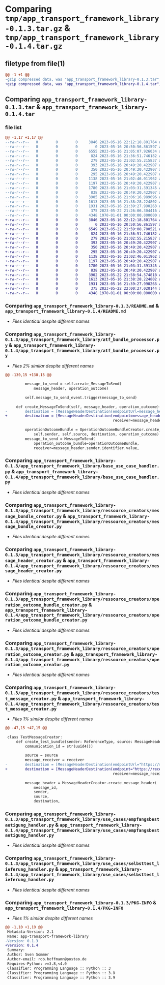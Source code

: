 # Comparing `tmp/app_transport_framework_library-0.1.3.tar.gz` & `tmp/app_transport_framework_library-0.1.4.tar.gz`

## filetype from file(1)

```diff
@@ -1 +1 @@
-gzip compressed data, was "app_transport_framework_library-0.1.3.tar", max compression
+gzip compressed data, was "app_transport_framework_library-0.1.4.tar", max compression
```

## Comparing `app_transport_framework_library-0.1.3.tar` & `app_transport_framework_library-0.1.4.tar`

### file list

```diff
@@ -1,17 +1,17 @@
--rw-r--r--   0        0        0     3846 2023-05-16 22:12:18.801764 app_transport_framework_library-0.1.3/README.md
--rw-r--r--   0        0        0        0 2023-05-16 20:50:56.861597 app_transport_framework_library-0.1.3/app_transport_framework_library/__init__.py
--rw-r--r--   0        0        0     6555 2023-05-16 21:05:07.926034 app_transport_framework_library-0.1.3/app_transport_framework_library/atf_bundle_processor.py
--rw-r--r--   0        0        0      824 2023-05-16 21:36:51.746182 app_transport_framework_library-0.1.3/app_transport_framework_library/base_use_case_handler.py
--rw-r--r--   0        0        0      279 2023-05-16 21:02:55.215837 app_transport_framework_library-0.1.3/app_transport_framework_library/models/bundle_focus_content.py
--rw-r--r--   0        0        0      393 2023-05-16 20:49:20.422907 app_transport_framework_library-0.1.3/app_transport_framework_library/models/empfangsbestaetigung.py
--rw-r--r--   0        0        0      350 2023-05-16 20:49:20.422907 app_transport_framework_library-0.1.3/app_transport_framework_library/models/event.py
--rw-r--r--   0        0        0      295 2023-05-16 20:49:20.422907 app_transport_framework_library-0.1.3/app_transport_framework_library/models/message_to_send.py
--rw-r--r--   0        0        0     1138 2023-05-16 21:02:46.011962 app_transport_framework_library-0.1.3/app_transport_framework_library/ressource_creators/message_bundle_creator.py
--rw-r--r--   0        0        0     1197 2023-05-16 20:49:20.422907 app_transport_framework_library-0.1.3/app_transport_framework_library/ressource_creators/message_header_creator.py
--rw-r--r--   0        0        0     1780 2023-05-16 21:03:31.391345 app_transport_framework_library-0.1.3/app_transport_framework_library/ressource_creators/operation_outcome_bundle_creator.py
--rw-r--r--   0        0        0      838 2023-05-16 20:49:20.422907 app_transport_framework_library-0.1.3/app_transport_framework_library/ressource_creators/operation_outcome_creator.py
--rw-r--r--   0        0        0     3905 2023-05-16 21:06:16.989096 app_transport_framework_library-0.1.3/app_transport_framework_library/ressource_creators/test_message_creator.py
--rw-r--r--   0        0        0     1613 2023-05-16 21:38:28.224802 app_transport_framework_library-0.1.3/app_transport_framework_library/use_cases/empfangsbestaetigung_handler.py
--rw-r--r--   0        0        0     1931 2023-05-16 21:39:27.990263 app_transport_framework_library-0.1.3/app_transport_framework_library/use_cases/selbsttest_lieferung_handler.py
--rw-r--r--   0        0        0      375 2023-05-22 21:26:06.304416 app_transport_framework_library-0.1.3/pyproject.toml
--rw-r--r--   0        0        0     4348 1970-01-01 00:00:00.000000 app_transport_framework_library-0.1.3/PKG-INFO
+-rw-r--r--   0        0        0     3846 2023-05-16 22:12:18.801764 app_transport_framework_library-0.1.4/README.md
+-rw-r--r--   0        0        0        0 2023-05-16 20:50:56.861597 app_transport_framework_library-0.1.4/app_transport_framework_library/__init__.py
+-rw-r--r--   0        0        0     6549 2023-05-22 21:59:08.700521 app_transport_framework_library-0.1.4/app_transport_framework_library/atf_bundle_processor.py
+-rw-r--r--   0        0        0      824 2023-05-16 21:36:51.746182 app_transport_framework_library-0.1.4/app_transport_framework_library/base_use_case_handler.py
+-rw-r--r--   0        0        0      279 2023-05-16 21:02:55.215837 app_transport_framework_library-0.1.4/app_transport_framework_library/models/bundle_focus_content.py
+-rw-r--r--   0        0        0      393 2023-05-16 20:49:20.422907 app_transport_framework_library-0.1.4/app_transport_framework_library/models/empfangsbestaetigung.py
+-rw-r--r--   0        0        0      350 2023-05-16 20:49:20.422907 app_transport_framework_library-0.1.4/app_transport_framework_library/models/event.py
+-rw-r--r--   0        0        0      295 2023-05-16 20:49:20.422907 app_transport_framework_library-0.1.4/app_transport_framework_library/models/message_to_send.py
+-rw-r--r--   0        0        0     1138 2023-05-16 21:02:46.011962 app_transport_framework_library-0.1.4/app_transport_framework_library/ressource_creators/message_bundle_creator.py
+-rw-r--r--   0        0        0     1197 2023-05-16 20:49:20.422907 app_transport_framework_library-0.1.4/app_transport_framework_library/ressource_creators/message_header_creator.py
+-rw-r--r--   0        0        0     1780 2023-05-16 21:03:31.391345 app_transport_framework_library-0.1.4/app_transport_framework_library/ressource_creators/operation_outcome_bundle_creator.py
+-rw-r--r--   0        0        0      838 2023-05-16 20:49:20.422907 app_transport_framework_library-0.1.4/app_transport_framework_library/ressource_creators/operation_outcome_creator.py
+-rw-r--r--   0        0        0     3902 2023-05-22 21:58:54.574818 app_transport_framework_library-0.1.4/app_transport_framework_library/ressource_creators/test_message_creator.py
+-rw-r--r--   0        0        0     1613 2023-05-16 21:38:28.224802 app_transport_framework_library-0.1.4/app_transport_framework_library/use_cases/empfangsbestaetigung_handler.py
+-rw-r--r--   0        0        0     1931 2023-05-16 21:39:27.990263 app_transport_framework_library-0.1.4/app_transport_framework_library/use_cases/selbsttest_lieferung_handler.py
+-rw-r--r--   0        0        0      375 2023-05-22 22:00:27.020144 app_transport_framework_library-0.1.4/pyproject.toml
+-rw-r--r--   0        0        0     4348 1970-01-01 00:00:00.000000 app_transport_framework_library-0.1.4/PKG-INFO
```

### Comparing `app_transport_framework_library-0.1.3/README.md` & `app_transport_framework_library-0.1.4/README.md`

 * *Files identical despite different names*

### Comparing `app_transport_framework_library-0.1.3/app_transport_framework_library/atf_bundle_processor.py` & `app_transport_framework_library-0.1.4/app_transport_framework_library/atf_bundle_processor.py`

 * *Files 2% similar despite different names*

```diff
@@ -130,15 +130,15 @@
 
         message_to_send = self.create_MessageToSend(
             message_header, operation_outcome)
 
         self.message_to_send_event.trigger(message_to_send)
 
     def create_MessageToSend(self, message_header, operation_outcome):
-        destination = [MessageHeaderDestination(endpointUrl=message_header.source.endpointUrl,
+        destination = [MessageHeaderDestination(endpoint=message_header.source.endpoint,
                                                 receiver=message_header.sender)]
 
         operationOutcomeBundle = OperationOutcomeBundleCreator.create_operation_outcome_receipt_bundle(
             self.sender, self.source, destination, operation_outcome)
         message_to_send = MessageToSend(
             operation_outcome_bundle=operationOutcomeBundle,
             receiver=message_header.sender.identifier.value,
```

### Comparing `app_transport_framework_library-0.1.3/app_transport_framework_library/base_use_case_handler.py` & `app_transport_framework_library-0.1.4/app_transport_framework_library/base_use_case_handler.py`

 * *Files identical despite different names*

### Comparing `app_transport_framework_library-0.1.3/app_transport_framework_library/ressource_creators/message_bundle_creator.py` & `app_transport_framework_library-0.1.4/app_transport_framework_library/ressource_creators/message_bundle_creator.py`

 * *Files identical despite different names*

### Comparing `app_transport_framework_library-0.1.3/app_transport_framework_library/ressource_creators/message_header_creator.py` & `app_transport_framework_library-0.1.4/app_transport_framework_library/ressource_creators/message_header_creator.py`

 * *Files identical despite different names*

### Comparing `app_transport_framework_library-0.1.3/app_transport_framework_library/ressource_creators/operation_outcome_bundle_creator.py` & `app_transport_framework_library-0.1.4/app_transport_framework_library/ressource_creators/operation_outcome_bundle_creator.py`

 * *Files identical despite different names*

### Comparing `app_transport_framework_library-0.1.3/app_transport_framework_library/ressource_creators/operation_outcome_creator.py` & `app_transport_framework_library-0.1.4/app_transport_framework_library/ressource_creators/operation_outcome_creator.py`

 * *Files identical despite different names*

### Comparing `app_transport_framework_library-0.1.3/app_transport_framework_library/ressource_creators/test_message_creator.py` & `app_transport_framework_library-0.1.4/app_transport_framework_library/ressource_creators/test_message_creator.py`

 * *Files 1% similar despite different names*

```diff
@@ -47,15 +47,15 @@
 
 class TestMessageCreator:
     def create_test_bundle(sender: ReferenceType, source: MessageHeaderSource,   receiver: ReferenceType, message_id: str):
         communication_id = str(uuid4())
 
         source = source
         message_receiver = receiver
-        destination = [MessageHeaderDestination(endpointUrl="https://receiver.example.com/endpoint",
+        destination = [MessageHeaderDestination(endpoint="https://receiver.example.com/endpoint",
                                                 receiver=message_receiver)]
 
         message_header = MessageHeaderCreator.create_message_header(
             message_id,
             sender,
             source,
             destination,
```

### Comparing `app_transport_framework_library-0.1.3/app_transport_framework_library/use_cases/empfangsbestaetigung_handler.py` & `app_transport_framework_library-0.1.4/app_transport_framework_library/use_cases/empfangsbestaetigung_handler.py`

 * *Files identical despite different names*

### Comparing `app_transport_framework_library-0.1.3/app_transport_framework_library/use_cases/selbsttest_lieferung_handler.py` & `app_transport_framework_library-0.1.4/app_transport_framework_library/use_cases/selbsttest_lieferung_handler.py`

 * *Files identical despite different names*

### Comparing `app_transport_framework_library-0.1.3/PKG-INFO` & `app_transport_framework_library-0.1.4/PKG-INFO`

 * *Files 1% similar despite different names*

```diff
@@ -1,10 +1,10 @@
 Metadata-Version: 2.1
 Name: app-transport-framework-library
-Version: 0.1.3
+Version: 0.1.4
 Summary: 
 Author: Sven Sommer
 Author-email: rob.hoffmann@posteo.de
 Requires-Python: >=3.8,<4.0
 Classifier: Programming Language :: Python :: 3
 Classifier: Programming Language :: Python :: 3.8
 Classifier: Programming Language :: Python :: 3.9
```

